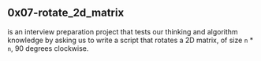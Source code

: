 ## 0x07-rotate_2d_matrix
is an interview preparation project that tests our thinking and algorithm knowledge by asking us to write a script that rotates a 2D matrix, of size `n` * `n`, 90 degrees clockwise.
